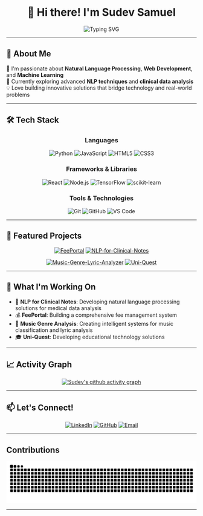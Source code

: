 <div align="center">
  
# 👋 Hi there! I'm Sudev Samuel

<img src="https://readme-typing-svg.herokuapp.com?font=Fira+Code&pause=1000&color=2196F3&center=true&vCenter=true&width=435&lines=Software+Developer;NLP+Enthusiast;Full+Stack+Developer;Machine+Learning+Explorer" alt="Typing SVG" />

</div>

---

## 🚀 About Me

🔭 I'm passionate about **Natural Language Processing**, **Web Development**, and **Machine Learning**  
🌱 Currently exploring advanced **NLP techniques** and **clinical data analysis**  
💡 Love building innovative solutions that bridge technology and real-world problems  

---

## 🛠️ Tech Stack

<div align="center">

### Languages
![Python](https://img.shields.io/badge/python-3670A0?style=for-the-badge&logo=python&logoColor=ffdd54)
![JavaScript](https://img.shields.io/badge/javascript-%23323330.svg?style=for-the-badge&logo=javascript&logoColor=%23F7DF1E)
![HTML5](https://img.shields.io/badge/html5-%23E34F26.svg?style=for-the-badge&logo=html5&logoColor=white)
![CSS3](https://img.shields.io/badge/css3-%231572B6.svg?style=for-the-badge&logo=css3&logoColor=white)

### Frameworks & Libraries
![React](https://img.shields.io/badge/react-%2320232a.svg?style=for-the-badge&logo=react&logoColor=%2361DAFB)
![Node.js](https://img.shields.io/badge/node.js-6DA55F?style=for-the-badge&logo=node.js&logoColor=white)
![TensorFlow](https://img.shields.io/badge/TensorFlow-%23FF6F00.svg?style=for-the-badge&logo=TensorFlow&logoColor=white)
![scikit-learn](https://img.shields.io/badge/scikit--learn-%23F7931E.svg?style=for-the-badge&logo=scikit-learn&logoColor=white)

### Tools & Technologies
![Git](https://img.shields.io/badge/git-%23F05033.svg?style=for-the-badge&logo=git&logoColor=white)
![GitHub](https://img.shields.io/badge/github-%23121011.svg?style=for-the-badge&logo=github&logoColor=white)
![VS Code](https://img.shields.io/badge/Visual%20Studio%20Code-0078d7.svg?style=for-the-badge&logo=visual-studio-code&logoColor=white)

</div>

---

## 🌟 Featured Projects

<div align="center">

[![FeePortal](https://github-readme-stats.vercel.app/api/pin/?username=SudevSamuel07&repo=FeePortal&theme=tokyonight)](https://github.com/SudevSamuel07/FeePortal)
[![NLP-for-Clinical-Notes](https://github-readme-stats.vercel.app/api/pin/?username=SudevSamuel07&repo=NLP-for-Clinical-Notes&theme=tokyonight)](https://github.com/SudevSamuel07/NLP-for-Clinical-Notes)

[![Music-Genre-Lyric-Analyzer](https://github-readme-stats.vercel.app/api/pin/?username=SudevSamuel07&repo=Music-Genre-Lyric-Analyzer&theme=tokyonight)](https://github.com/SudevSamuel07/Music-Genre-Lyric-Analyzer)
[![Uni-Quest](https://github-readme-stats.vercel.app/api/pin/?username=SudevSamuel07&repo=Uni-Quest&theme=tokyonight)](https://github.com/SudevSamuel07/Uni-Quest)

</div>

---

## 💼 What I'm Working On

- 🔬 **NLP for Clinical Notes**: Developing natural language processing solutions for medical data analysis
- 💰 **FeePortal**: Building a comprehensive fee management system
- 🎵 **Music Genre Analysis**: Creating intelligent systems for music classification and lyric analysis
- 🎓 **Uni-Quest**: Developing educational technology solutions

---

## 📈 Activity Graph

<div align="center">
  
[![Sudev's github activity graph](https://github-readme-activity-graph.vercel.app/graph?username=SudevSamuel07&theme=tokyo-night)](https://github.com/ashutosh00710/github-readme-activity-graph)

</div>

---

## 📫 Let's Connect!

<div align="center">

[![LinkedIn](https://img.shields.io/badge/LinkedIn-%230077B5.svg?style=for-the-badge&logo=linkedin&logoColor=white)](https://www.linkedin.com/in/sudev-samuel-mallampati-0a4a06249/)
[![GitHub](https://img.shields.io/badge/GitHub-%23121011.svg?style=for-the-badge&logo=github&logoColor=white)](https://github.com/SudevSamuel07)
[![Email](https://img.shields.io/badge/Email-D14836?style=for-the-badge&logo=gmail&logoColor=white)](mailto:sudevsamuel07@gmail.com)

</div>

---

## Contributions

<div align="center">
  
![Pac-Man Contributions](https://github.com/SudevSamuel07/SudevSamuel07/blob/output/github-contribution-grid-snake-dark.svg)

</div>

---

</div>
